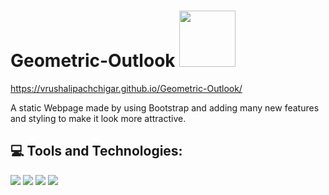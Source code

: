 # Geometric-Outlook  <img src="https://github.com/TheDudeThatCode/TheDudeThatCode/blob/master/Assets/Developer.gif" width="90px">

https://vrushalipachchigar.github.io/Geometric-Outlook/

A static Webpage made by using Bootstrap and adding many new features and styling to make it look more attractive.

## 💻 Tools and Technologies:

<p> <img src="https://img.shields.io/badge/HTML5-E34F26?style=for-the-badge&logo=html5&logoColor=white" />
  <img src="https://img.shields.io/badge/CSS3-1572B6?style=for-the-badge&logo=css3&logoColor=white" />
  <img src="https://img.shields.io/badge/Bootstrap-563D7C?style=for-the-badge&logo=bootstrap&logoColor=white" />
<img src="https://img.shields.io/badge/jQuery-00C58E?style=for-the-badge&logo=jquery&logoColor=white" /></p>
